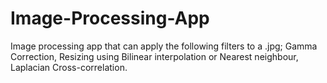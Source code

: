 # Image-Processing-App
Image processing app that can apply the following filters to a .jpg; Gamma Correction, Resizing using Bilinear interpolation or Nearest neighbour, Laplacian Cross-correlation.
